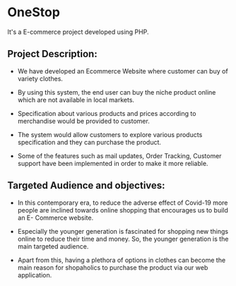 # OneStop
It's a E-commerce project developed using PHP. 

## Project Description:

- We have developed an Ecommerce Website where customer can buy of variety clothes.
 
- By using this system, the end user can buy the niche product online which are not 
available in local markets. 

- Specification about various products and prices according to merchandise would be
provided to customer. 

- The system would allow customers to explore various products specification and they can 
purchase the product.

- Some of the features such as mail updates, Order Tracking, Customer support have
been implemented in order to make it more reliable.


## Targeted Audience and objectives:

- In this contemporary era, to reduce the adverse effect of Covid-19 more people are
inclined towards online shopping that encourages us to build an E- Commerce website.

- Especially the younger generation is fascinated for shopping new things online to reduce
their time and money. So, the younger generation is the main targeted audience.

- Apart from this, having a plethora of options in clothes can become the main reason
for shopaholics to purchase the product via our web application.
